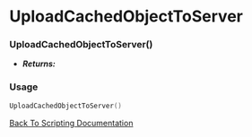 # UploadCachedObjectToServer

### UploadCachedObjectToServer()
- ***Returns:*** 

### Usage

```Lua
UploadCachedObjectToServer()
```


[Back To Scripting Documentation](../README.md)
